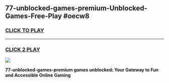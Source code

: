 
## 77-unblocked-games-premium-Unblocked-Games-Free-Play #oecw8
<h3>
<a href="https://us.freeplayer.one?title=77-unblocked-games-premium&ref=9M">CLICK TO PLAY</a></h3>
<hr>

<h3>
<a href="https://us.freeplayer.one?title=77-unblocked-games-premium&ref=9M">CLICK 2 PLAY</a>
  
</h3>

<a href="https://us.freeplayer.one?title=77-unblocked-games-premium&ref=9M"><img src="https://clearcache.store/games.png"></a>


**77-unblocked-games-premium games unblocked: Your Gateway to Fun and Accessible Online Gaming**
